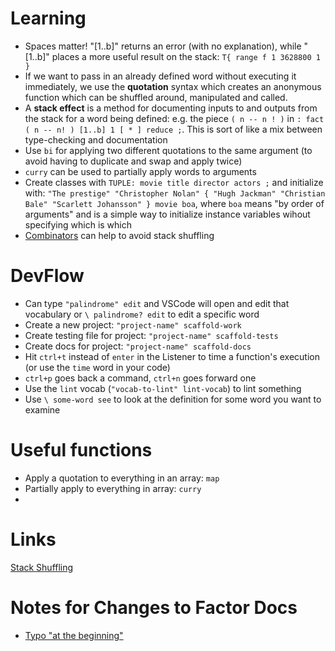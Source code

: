 # Learning

- Spaces matter! "[1..b]" returns an error (with no explanation), while " [1..b]" places a more useful result on the stack: `T{ range f 1 3628800 1 }`
- If we want to pass in an already defined word without executing it immediately, we use the **quotation** syntax which creates an anonymous function which can be shuffled around, manipulated and called.
- A **stack effect** is a method for documenting inputs to and outputs from the stack for a word being defined: e.g. the piece `( n -- n ! )` in `: fact ( n -- n! ) [1..b] 1 [ * ] reduce ;`. This is sort of like a mix between type-checking and documentation
- Use `bi` for applying two different quotations to the same argument (to avoid having to duplicate and swap and apply twice)
- `curry` can be used to partially apply words to arguments
- Create classes with `TUPLE: movie title director actors ;` and initialize with: `"The prestige" "Christopher Nolan"
{ "Hugh Jackman" "Christian Bale" "Scarlett Johansson" }
movie boa`, where `boa` means "by order of arguments" and is a simple way to initialize instance variables wihout specifying which is which
- [Combinators](https://docs.factorcode.org/content/vocab-combinators.html) can help to avoid stack shuffling

# DevFlow

- Can type `"palindrome" edit` and VSCode will open and edit that vocabulary or `\ palindrome? edit` to edit a specific word
- Create a new project: `"project-name" scaffold-work`
- Create testing file for project: `"project-name" scaffold-tests`
- Create docs for project: `"project-name" scaffold-docs`
- Hit `ctrl+t` instead of `enter` in the Listener to time a function's execution (or use the `time` word in your code)
- `ctrl+p` goes back a command, `ctrl+n` goes forward one
- Use the `lint` vocab (`"vocab-to-lint" lint-vocab`) to lint something
- Use `\ some-word see` to look at the definition for some word you want to examine

# Useful functions

- Apply a quotation to everything in an array: `map`
- Partially apply to everything in array: `curry`
-

# Links

[Stack Shuffling](https://docs.factorcode.org/content/article-tour-stack-shuffling.html)

# Notes for Changes to Factor Docs

- [Typo "at the beginning"](https://docs.factorcode.org/content/article-tour-objects.html)
